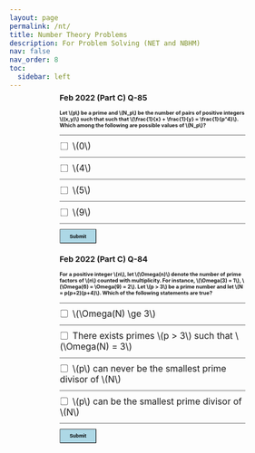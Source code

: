 ```yaml
---
layout: page
permalink: /nt/
title: Number Theory Problems
description: For Problem Solving (NET and NBHM)
nav: false
nav_order: 8
toc:
  sidebar: left
---
```

<html>
    <head>
    <style type="text/css">
        .riHide {
  display: none;
}
.ri-alert-success {
  position: relative;
  padding: .75rem 1.25rem;
  margin: 1rem;
  border: 1px solid transparent;
  border-radius: .25rem;
  color: #155724;
  background-color: #d4edda;
  border-color: #c3e6cb;
}
.ri-alert-danger {
   position: relative;
  padding: .75rem 1.25rem;
  margin: 1rem;
  border: 1px solid transparent;
  border-radius: .25rem;
  color: #ce4f4f;
  background-color: #edd4d4;
  border-color: #edd4d4;
}
</style>
<div style='transform: scale(0.65); position: relative; top: -190px;'>

  <h2>Feb 2022 (Part C) Q-85</h2>
  <p>
  <h4>Let \(p\) be a prime and \(N_p\) be the number of pairs of positive integers \((x,y)\) such that such that \(\frac{1}{x} + \frac{1}{y} = \frac{1}{p^4}\). Which among the following are possible values of \(N_p\)?</h4>
  <!-- <p>Choose 1 answer</p> -->
  <hr />

  <div id='block-feb2022Q851' style='padding: 1.0px;'>
    <label for='option-feb2022Q851' style=' padding: .5px; font-size: 1.5rem;'>
      <input type='checkbox' name='option' id='option-feb2022Q851' style='transform: scale(1.6); margin-right: 10px; vertical-align: middle; margin-top: -2px;' />
      \(0\)</label>
  </div>
  <hr />

  <div id='block-feb2022Q852' style='padding: 1.0px;'>
    <label for='option-feb2022Q852' style=' padding: .5px; font-size: 1.5rem;'>
      <input type='checkbox' name='option' id='option-feb2022Q852' style='transform: scale(1.6); margin-right: 10px; vertical-align: middle; margin-top: -2px;' />
      \(4\)</label>
  </div>
  <hr />

  <div id='block-feb2022Q853' style='padding: 1.0px;'>
    <label for='option-feb2022Q853' style=' padding: .5px; font-size: 1.5rem;'>
      <input type='checkbox' name='option' id='option-feb2022Q853' style='transform: scale(1.6); margin-right: 10px; vertical-align: middle; margin-top: -2px;' />
      \(5\)</label>
  </div>
  <hr />

  <div id='block-feb2022Q854' style='padding: 1.0px;'>
    <label for='option-feb2022Q854' style=' padding: .5px; font-size: 1.5rem;'>
      <input type='checkbox' name='option' id='option-feb2022Q854' style='transform: scale(1.6); margin-right: 10px; vertical-align: middle; margin-top: -2px;' />
      \(9\)</label>
  </div>
  <hr />
  <button type='button' onclick='displayAnswerfeb2022Q85()' style='width: 100px; height: 40px; border-radius: 3px; background-color: lightblue; font-weight: 700;'>Submit</button>
  <div id="rfeb2022Q85Correct" class="riHide ri-alert-success">
    Correct
  </div>
  <div id="rfeb2022Q85Incorrect" class="riHide ri-alert-danger">
    In-correct
  </div>

<p>

  <h2>Feb 2022 (Part C) Q-84</h2>
  <p>
  <h4>For a positive integer \(n\), let \(\Omega(n)\) denote the number of prime factors of \(n\) counted with multiplicity. For instance, \(\Omega(3) = 1\), \(\Omega(6) = \Omega(9) = 2\). Let \(p > 3\) be a prime number and let \(N = p(p+2)(p+4)\). Which of the following statements are true?</h4>
  <!-- <p>Choose 1 answer</p> -->
  <hr />

  <div id='block-feb2022Q841' style='padding: 1.0px;'>
    <label for='option-feb2022Q841' style=' padding: .5px; font-size: 1.5rem;'>
      <input type='checkbox' name='option' id='option-feb2022Q841' style='transform: scale(1.6); margin-right: 10px; vertical-align: middle; margin-top: -2px;' />
      \(\Omega(N) \ge 3\)</label>
  </div>
  <hr />

  <div id='block-feb2022Q842' style='padding: 1.0px;'>
    <label for='option-feb2022Q842' style=' padding: .5px; font-size: 1.5rem;'>
      <input type='checkbox' name='option' id='option-feb2022Q842' style='transform: scale(1.6); margin-right: 10px; vertical-align: middle; margin-top: -2px;' />
      There exists primes \(p > 3\) such that \(\Omega(N) = 3\)</label>
  </div>
  <hr />

  <div id='block-feb2022Q843' style='padding: 1.0px;'>
    <label for='option-feb2022Q843' style=' padding: .5px; font-size: 1.5rem;'>
      <input type='checkbox' name='option' id='option-feb2022Q843' style='transform: scale(1.6); margin-right: 10px; vertical-align: middle; margin-top: -2px;' />
      \(p\) can never be the smallest prime divisor of \(N\)</label>
  </div>
  <hr />

  <div id='block-feb2022Q844' style='padding: 1.0px;'>
    <label for='option-feb2022Q844' style=' padding: .5px; font-size: 1.5rem;'>
      <input type='checkbox' name='option' id='option-feb2022Q844' style='transform: scale(1.6); margin-right: 10px; vertical-align: middle; margin-top: -2px;' />
      \(p\) can be the smallest prime divisor of \(N\)</label>
  </div>
  <hr />
  <button type='button' onclick='displayAnswerfeb2022Q84()' style='width: 100px; height: 40px; border-radius: 3px; background-color: lightblue; font-weight: 700;'>Submit</button>
  <div id="rfeb2022Q84Correct" class="riHide ri-alert-success">
    Correct
  </div>
  <div id="rfeb2022Q84Incorrect" class="riHide ri-alert-danger">
    In-correct
  </div>

<!-- <a id='showanswer1'></a> -->
<script>
  //    The function evaluates the answer and displays result
  function displayAnswerfeb2022Q85() {
    rfeb2022Q85_addClass(document.getElementById('rfeb2022Q85Correct'), 'riHide', );
  rfeb2022Q85_addClass(document.getElementById('rfeb2022Q85Incorrect'), 'riHide', );
    if (!document.getElementById('option-feb2022Q851').checked
    && !document.getElementById('option-feb2022Q852').checked
    && !document.getElementById('option-feb2022Q853').checked
    && document.getElementById('option-feb2022Q854').checked
    ) {
      rfeb2022Q85_removeClass(document.getElementById('rfeb2022Q85Correct'), 'riHide', )
    }
    else {
    rfeb2022Q85_removeClass(document.getElementById('rfeb2022Q85Incorrect'), 'riHide', );
  }
  }
   function rfeb2022Q85_hasClass(ele, cls) {
  return !!ele.className.match(new RegExp('(\\s|^)' + cls + '(\\s|$)'));
}
function rfeb2022Q85_addClass(ele, cls) {
  if (!rfeb2022Q85_hasClass(ele, cls)) ele.className += " " + cls;
}
    function rfeb2022Q85_removeClass(ele, cls) {
  if (rfeb2022Q85_hasClass(ele, cls)) {
    var reg = new RegExp('(\\s|^)' + cls + '(\\s|$)');
    ele.className = ele.className.replace(reg, ' ');
  }
}
function displayAnswerfeb2022Q84() {
  rfeb2022Q84_addClass(document.getElementById('rfeb2022Q84Correct'), 'riHide', );
  rfeb2022Q84_addClass(document.getElementById('rfeb2022Q84Incorrect'), 'riHide', );
    if (document.getElementById('option-feb2022Q841').checked
    && !document.getElementById('option-feb2022Q842').checked
    && document.getElementById('option-feb2022Q843').checked
    && !document.getElementById('option-feb2022Q844').checked
    ) {
      rfeb2022Q84_removeClass(document.getElementById('rfeb2022Q84Correct'), 'riHide', )
    }
    else {
    rfeb2022Q84_removeClass(document.getElementById('rfeb2022Q84Incorrect'), 'riHide', );
  }
  }
   function rfeb2022Q84_hasClass(ele, cls) {
  return !!ele.className.match(new RegExp('(\\s|^)' + cls + '(\\s|$)'));
}
function rfeb2022Q84_addClass(ele, cls) {
  if (!rfeb2022Q84_hasClass(ele, cls)) ele.className += " " + cls;
}
    function rfeb2022Q84_removeClass(ele, cls) {
  if (rfeb2022Q84_hasClass(ele, cls)) {
    var reg = new RegExp('(\\s|^)' + cls + '(\\s|$)');
    ele.className = ele.className.replace(reg, ' ');
  }
}
</script>
<html/>